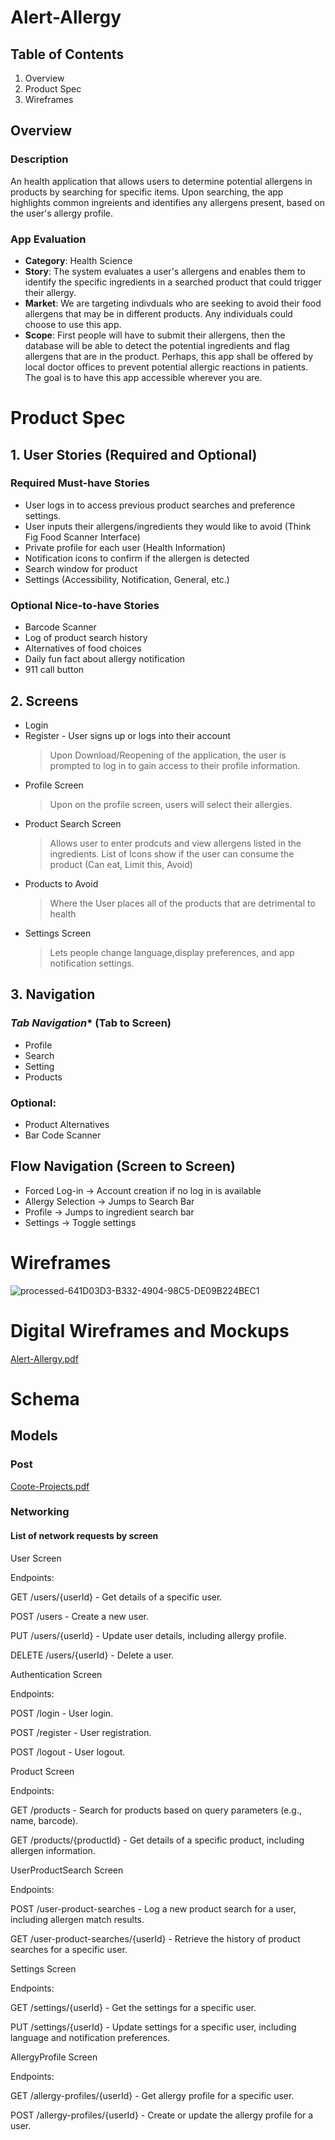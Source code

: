 # Alert-Allergy
## Table of Contents 
1. Overview
2. Product Spec
3. Wireframes

## Overview
### Description
An health application that allows users to determine potential allergens in products by searching for specific items. Upon searching, the app highlights common ingreients and identifies any allergens present, based on the user's allergy profile.

### App Evaluation 
- **Category**: Health Science
- **Story**: The system evaluates a user's allergens and enables them to identify the specific ingredients in a searched product that could trigger their allergy.
- **Market**: We are targeting indivduals who are seeking to avoid their food allergens that may be in different products. Any individuals could choose to use this app.
- **Scope**: First people will have to submit their allergens, then the database will be able to detect the potential ingredients and flag allergens that are in the product. Perhaps, this app shall be offered by local doctor offices to prevent potential allergic reactions in patients. The goal is to have this app accessible wherever you are.

# Product Spec 
## 1. User Stories (Required and Optional) 
### **Required Must-have Stories** 
- User logs in to access previous product searches and preference settings.
- User inputs their allergens/ingredients they would like to avoid (Think Fig Food Scanner Interface)
- Private profile for each user (Health Information)
- Notification icons to confirm if the allergen is detected
- Search window for product
- Settings (Accessibility, Notification, General, etc.)

### **Optional Nice-to-have Stories** 
- Barcode Scanner
- Log of product search history
- Alternatives of food choices
- Daily fun fact about allergy notification
- 911 call button

## **2. Screens** 
- Login
- Register - User signs up or logs into their account
  > Upon Download/Reopening of the application, the user is prompted to log in to gain access to their profile information.
- Profile Screen
  > Upon on the profile screen, users will select their allergies.
- Product Search Screen
  > Allows user to enter prodcuts and view allergens listed in the ingredients.
  > List of Icons show if the user can consume the product (Can eat, Limit this, Avoid)
- Products to Avoid
  > Where the User places all of the products that are detrimental to health
- Settings Screen
  > Lets people change language,display preferences, and app notification settings.
  >

## **3. Navigation** 
### *Tab Navigation** (Tab to Screen) 
- Profile
- Search
- Setting
- Products

### Optional: 
- Product Alternatives
- Bar Code Scanner

## **Flow Navigation** (Screen to Screen) 
- Forced Log-in -> Account creation if no log in is available
- Allergy Selection -> Jumps to Search Bar
- Profile -> Jumps to ingredient search bar
- Settings -> Toggle settings

# Wireframes 

  
![processed-641D03D3-B332-4904-98C5-DE09B224BEC1](https://github.com/Team-Doitall/Alert-Allergy/assets/103546272/d0471cf4-dfb2-4b18-9628-cb2be24f95a2)

# Digital Wireframes and Mockups
[Alert-Allergy.pdf](https://github.com/Team-Doitall/Alert-Allergy/files/14204122/Alert-Allergy.pdf)

# Schema 
## Models 
### Post 
[Coote-Projects.pdf](https://github.com/Team-Doitall/Alert-Allergy/files/14215500/Coote-Projects.pdf)

### Networking
#### List of network requests by screen
User Screen 

Endpoints: 

GET /users/{userId} - Get details of a specific user. 

POST /users - Create a new user. 

PUT /users/{userId} - Update user details, including allergy profile. 

DELETE /users/{userId} - Delete a user. 

Authentication Screen 

Endpoints: 

POST /login - User login. 

POST /register - User registration. 

POST /logout - User logout. 

Product Screen 

Endpoints: 

GET /products - Search for products based on query parameters (e.g., name, barcode). 

GET /products/{productId} - Get details of a specific product, including allergen information. 

UserProductSearch Screen 

Endpoints: 

POST /user-product-searches - Log a new product search for a user, including allergen match results. 

GET /user-product-searches/{userId} - Retrieve the history of product searches for a specific user. 

Settings Screen 

Endpoints: 

GET /settings/{userId} - Get the settings for a specific user. 

PUT /settings/{userId} - Update settings for a specific user, including language and notification preferences. 

AllergyProfile Screen 

Endpoints: 

GET /allergy-profiles/{userId} - Get allergy profile for a specific user. 

POST /allergy-profiles/{userId} - Create or update the allergy profile for a user. 


 



